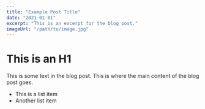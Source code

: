 ```yaml
---
title: "Example Post Title"
date: "2021-01-01"
excerpt: "This is an excerpt for the blog post."
imageUrl: "/path/to/image.jpg"
---
```


# This is an H1

This is some text in the blog post. This is where the main content of the blog post goes.

- This is a list item
- Another list item
